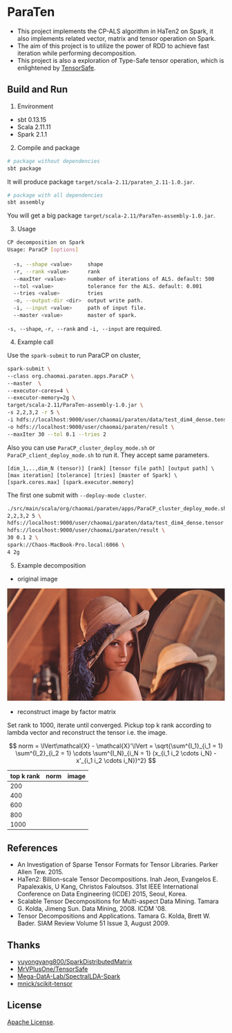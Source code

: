 # ParaTen

* This project implements the CP-ALS algorithm in HaTen2 on Spark, it also implements related vector, matrix and tensor operation on Spark.
* The aim of this project is to utilize the power of RDD to achieve fast iteration while performing decomposition.
* This project is also a exploration of Type-Safe tensor operation, which is enlightened by [TensorSafe](https://github.com/MrVPlusOne/TensorSafe).

## Build and Run

1. Environment

* sbt 0.13.15
* Scala 2.11.11
* Spark 2.1.1

2. Compile and package

```bash
# package without dependencies
sbt package
```

It will produce package `target/scala-2.11/paraten_2.11-1.0.jar`.

```bash
# package with all dependencies
sbt assembly
```

You will get a big package `target/scala-2.11/ParaTen-assembly-1.0.jar`.

3. Usage

```bash
CP decomposition on Spark
Usage: ParaCP [options]

  -s, --shape <value>     shape
  -r, --rank <value>      rank
  --maxIter <value>       number of iterations of ALS. default: 500
  --tol <value>           tolerance for the ALS. default: 0.001
  --tries <value>         tries
  -o, --output-dir <dir>  output write path.
  -i, --input <value>     path of input file.
  --master <value>        master of spark.
```

`-s, --shape`, `-r, --rank` and `-i, --input` are required.

4. Example call

Use the `spark-submit` to run ParaCP on cluster,

```bash
spark-submit \
--class org.chaomai.paraten.apps.ParaCP \
--master  \
--executor-cores=4 \
--executor-memory=2g \
target/scala-2.11/ParaTen-assembly-1.0.jar \
-s 2,2,3,2 -r 5 \
-i hdfs://localhost:9000/user/chaomai/paraten/data/test_dim4_dense.tensor \
-o hdfs://localhost:9000/user/chaomai/paraten/result \
--maxIter 30 --tol 0.1 --tries 2
```

Also you can use `ParaCP_cluster_deploy_mode.sh` or `ParaCP_client_deploy_mode.sh` to run it. They accept same parameters.

```
[dim_1,..,dim_N (tensor)] [rank] [tensor file path] [output path] \
[max iteration] [tolerance] [tries] [master of Spark] \
[spark.cores.max] [spark.executor.memory]
```

The first one submit with `--deploy-mode cluster`.

```bash
./src/main/scala/org/chaomai/paraten/apps/ParaCP_cluster_deploy_mode.sh \
2,2,3,2 5 \
hdfs://localhost:9000/user/chaomai/paraten/data/test_dim4_dense.tensor \
hdfs://localhost:9000/user/chaomai/paraten/result \
30 0.1 2 \
spark://Chaos-MacBook-Pro.local:6066 \
4 2g
```

5. Example decomposition

* original image

![lenna](https://github.com/ChaoMai/paraten/blob/master/src/test/resources/data/lenna_hires_head.jpg)

* reconstruct image by factor matrix

Set rank to 1000, iterate until converged. Pickup top k rank according to lambda vector and reconstruct the tensor i.e. the image.

$$
norm = \lVert\mathcal{X} - \mathcal{X}'\lVert = \sqrt{\sum^{I_1}_{i_1 = 1} \sum^{I_2}_{i_2 = 1} \cdots \sum^{I_N}_{i_N = 1} (x_{i_1 i_2 \cdots i_N} - x'_{i_1 i_2 \cdots i_N})^2}
$$

| top k rank | norm | image |
| --- | --- | --- |
| 200 |  |  |
| 400 |  |  |
| 600 |  |  |
| 800 |  |  |
| 1000 |  |  |

## References

* An Investigation of Sparse Tensor Formats for Tensor Libraries. Parker Allen Tew. 2015.
* HaTen2: Billion-scale Tensor Decompositions. Inah Jeon, Evangelos E. Papalexakis, U Kang, Christos Faloutsos. 31st IEEE International Conference on Data Engineering (ICDE) 2015, Seoul, Korea.
* Scalable Tensor Decompositions for Multi-aspect Data Mining. Tamara G. Kolda, Jimeng Sun. Data Mining, 2008. ICDM '08.
* Tensor Decompositions and Applications. Tamara G. Kolda, Brett W. Bader. SIAM Review Volume 51 Issue 3, August 2009.

## Thanks

* [yuyongyang800/SparkDistributedMatrix](https://github.com/yuyongyang800/SparkDistributedMatrix)
* [MrVPlusOne/TensorSafe](https://github.com/MrVPlusOne/TensorSafe)
* [Mega-DatA-Lab/SpectralLDA-Spark](https://github.com/Mega-DatA-Lab/SpectralLDA-Spark)
* [mnick/scikit-tensor](https://github.com/mnick/scikit-tensor)

## License

[Apache License](https://github.com/ChaoMai/ParaTen/blob/master/LICENSE).
